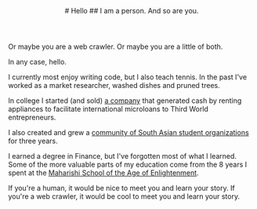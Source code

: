 <header>
# Hello
## I am a person. And so are you.
</header>



Or maybe you are a web crawler. Or maybe you are a little of both.

In any case, hello.

I currently most enjoy writing code, but I  also teach tennis. In the past
I've worked as a market researcher, washed dishes and pruned trees.

In college I started (and sold) [a company][1] that generated cash by
renting appliances to facilitate international microloans to
Third World entrepreneurs.

I also created and grew a [community of South Asian student organizations][3]
for three years.

I earned a degree in Finance, but I've forgotten most of what I learned.
Some of the more valuable parts of my education come from the 8 years
I spent at the [Maharishi School of the Age of Enlightenment][2].

If you're a human, it would be nice to meet you and learn
your story. If you're a web crawler, it would be cool to meet you
and learn your story.

[1]: https://www.facebook.com/FridgeWaves
[2]: http://maharishischooliowa.org
[3]: http://collegedesis.com
